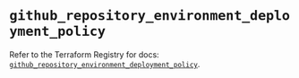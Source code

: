 # `github_repository_environment_deployment_policy`

Refer to the Terraform Registry for docs: [`github_repository_environment_deployment_policy`](https://registry.terraform.io/providers/integrations/github/6.4.0/docs/resources/repository_environment_deployment_policy).
